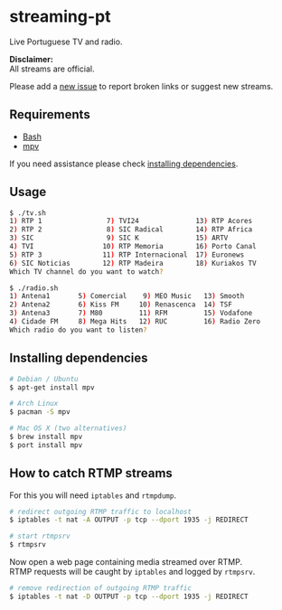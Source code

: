streaming-pt
============

Live Portuguese TV and radio.

**Disclaimer:**  
All streams are official.

Please add a [new issue](https://github.com/marmelo/streaming-pt/issues) to report broken links or suggest new streams.


Requirements
-----

- [Bash](https://www.gnu.org/software/bash/)
- [mpv](https://mpv.io/)

If you need assistance please check [installing dependencies](#installing-dependencies).


Usage
-----

```bash
$ ./tv.sh 
1) RTP 1                7) TVI24              13) RTP Acores
2) RTP 2                8) SIC Radical        14) RTP Africa
3) SIC                  9) SIC K              15) ARTV
4) TVI                 10) RTP Memoria        16) Porto Canal
5) RTP 3               11) RTP Internacional  17) Euronews
6) SIC Noticias        12) RTP Madeira        18) Kuriakos TV
Which TV channel do you want to watch?
```

```bash
$ ./radio.sh
1) Antena1       5) Comercial    9) MEO Music   13) Smooth
2) Antena2       6) Kiss FM     10) Renascenca  14) TSF
3) Antena3       7) M80         11) RFM         15) Vodafone
4) Cidade FM     8) Mega Hits   12) RUC         16) Radio Zero
Which radio do you want to listen? 
```


Installing dependencies
-----

```bash
# Debian / Ubuntu
$ apt-get install mpv
```

```bash
# Arch Linux
$ pacman -S mpv
```

```bash
# Mac OS X (two alternatives)
$ brew install mpv
$ port install mpv
```

How to catch RTMP streams
-----

For this you will need `iptables` and `rtmpdump`.

```bash
# redirect outgoing RTMP traffic to localhost
$ iptables -t nat -A OUTPUT -p tcp --dport 1935 -j REDIRECT
```

```bash
# start rtmpsrv
$ rtmpsrv
```

Now open a web page containing media streamed over RTMP.  
RTMP requests will be caught by `iptables` and logged by `rtmpsrv`.

```bash
# remove redirection of outgoing RTMP traffic
$ iptables -t nat -D OUTPUT -p tcp --dport 1935 -j REDIRECT
```
